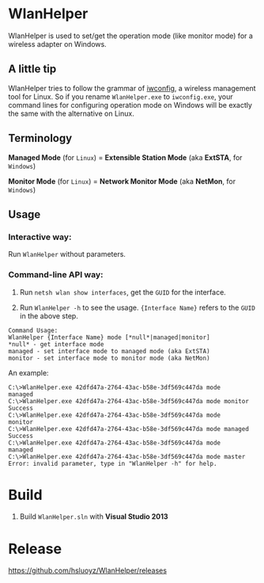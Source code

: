 # WlanHelper

WlanHelper is used to set/get the operation mode (like monitor mode) for a wireless adapter on Windows.

## A little tip

WlanHelper tries to follow the grammar of [iwconfig](http://linux.die.net/man/8/iwconfig), a wireless management tool for Linux. So if you rename ``WlanHelper.exe`` to ``iwconfig.exe``, your command lines for configuring operation mode on Windows will be exactly the same with the alternative on Linux.

## Terminology

**Managed Mode** (for ``Linux``) = **Extensible Station Mode** (aka **ExtSTA**, for ``Windows``)

**Monitor Mode** (for ``Linux``) = **Network Monitor Mode** (aka **NetMon**, for ``Windows``)

## Usage

### Interactive way:

Run ``WlanHelper`` without parameters.

### Command-line API way:

1. Run ``netsh wlan show interfaces``, get the ``GUID`` for the interface.

2. Run ``WlanHelper -h`` to see the usage. ``{Interface Name}`` refers to the ``GUID`` in the above step.

```
Command Usage:
WlanHelper {Interface Name} mode [*null*|managed|monitor]
*null* - get interface mode
managed - set interface mode to managed mode (aka ExtSTA)
monitor - set interface mode to monitor mode (aka NetMon)
```

An example:

```
C:\>WlanHelper.exe 42dfd47a-2764-43ac-b58e-3df569c447da mode
managed
C:\>WlanHelper.exe 42dfd47a-2764-43ac-b58e-3df569c447da mode monitor
Success
C:\>WlanHelper.exe 42dfd47a-2764-43ac-b58e-3df569c447da mode 
monitor
C:\>WlanHelper.exe 42dfd47a-2764-43ac-b58e-3df569c447da mode managed
Success
C:\>WlanHelper.exe 42dfd47a-2764-43ac-b58e-3df569c447da mode
managed
C:\>WlanHelper.exe 42dfd47a-2764-43ac-b58e-3df569c447da mode master
Error: invalid parameter, type in "WlanHelper -h" for help.
```

# Build

1. Build ``WlanHelper.sln`` with **Visual Studio 2013**

# Release

https://github.com/hsluoyz/WlanHelper/releases

